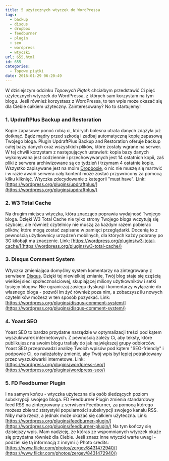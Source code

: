```yaml
---
title: 5 użytecznych wtyczek do WordPressa
tags:
  - backup
  - disqus
  - dropbox
  - feedburner
  - plugin
  - seo
  - wordpress
  - wtyczki
url: 655.html
id: 655
categories:
  - Topowe piątki
date: 2016-01-29 06:20:49
---
```


W dzisiejszym odcinku _Topowych Piątek_ chciałbym przedstawić Ci pięć użytecznych wtyczek do WordPressa, z których sam korzystam na tym blogu. Jeśli również korzystasz z WordPressa, to ten wpis może okazać się dla Ciebie całkiem użyteczny. Zainteresowany? No to startujemy!

### 1\. UpdraftPlus Backup and Restoration

Kopie zapasowe ponoć robią ci, których bolesna utrata danych zdążyła już dotknąć. Bądź mądry przed szkodą i zadbaj automatyczną kopię zapasową Twojego bloga. Plugin UpdraftPlus Backup and Restoration oferuje backup całej bazy danych oraz wszystkich plików, które zostały wgrane na serwer. W tej chwili korzystam z następujących ustawień: kopia bazy danych wykonywana jest codziennie i przechowywanych jest 14 ostatnich kopii, zaś pliki z serwera archiwizowane są co tydzień i trzymam 4 ostatnie kopie. Wszystko zapisywane jest na moim [Dropboxie](https://dropbox.com), o nic nie muszę się martwić i w razie awarii serwera cały kontent może zostać przywrócony za pomocą kilku kliknięć. Wtyczka zdecydowanie z kategorii "must have". Link: [https://wordpress.org/plugins/updraftplus/](https://wordpress.org/plugins/updraftplus/)

### 2\. W3 Total Cache

Na drugim miejscu wtyczka, która znacząco poprawia wydajność Twojego bloga. Dzięki W3 Total Cache nie tylko strony Twojego bloga wczytują się szybciej, ale również czytelnicy nie muszą za każdym razem pobierać plików, które mogą zostać zapisane w pamięci przeglądarki. Docenią to z pewnością użytkownicy urządzeń mobilnych, dla których każdy pobrany po 3G kilobajt ma znaczenie. Link: [https://wordpress.org/plugins/w3-total-cache/](https://wordpress.org/plugins/w3-total-cache/)

### 3\. Disqus Comment System

Wtyczka zmieniająca domyślny system komentarzy na zintegrowany z serwisem [Disqus](https://disqus.com/). Dzięki tej niewielkiej zmianie, Twój blog staje się częścią wielkiej sieci społecznościowej, skupiającej miliony użytkowników i setki tysięcy blogów. Nie ograniczaj zasięgu dyskusji i komentarzy wyłącznie do własnego bloga - pozwól im żyć również poza nim, a zobaczysz ilu nowych czytelników możesz w ten sposób pozyskać. Link: [https://wordpress.org/plugins/disqus-comment-system/](https://wordpress.org/plugins/disqus-comment-system/)

### 4\. Yoast SEO

Yoast SEO to bardzo przydatne narzędzie w optymalizacji treści pod kątem wyszukiwarek internetowych. Z pewnością zależy Ci, aby teksty, które publikujesz na swoim blogu trafiały do jak największej grupy odbiorców. Yoast SEO przeprowadzi analizę Twoich wpisów pod kątem "SEO-friendly" i podpowie Ci, co należałoby zmienić, aby Twój wpis był lepiej potraktowany przez wyszukiwarki internetowe. Link: [https://wordpress.org/plugins/wordpress-seo/](https://wordpress.org/plugins/wordpress-seo/)

### 5\. FD Feedburner Plugin

I na samym końcu - wtyczka użyteczna dla osób śledzących poziom subskrypcji swojego bloga. FD Feedburner Plugin zmienia standardowy feed RSS na zintegrowany z serwisem Feedburner, za pomocą którego możesz zbierać statystyki popularności subskrypcji swojego kanału RSS. Niby mała rzecz, a jednak może okazać się całkiem użyteczna. Link: [https://wordpress.org/plugins/feedburner-plugin/](https://wordpress.org/plugins/feedburner-plugin/) Na tym kończy się dzisiejszy wpis. Mam nadzieję, że któraś ze wspomnianych wtyczek okaże się przydatna również dla Ciebie. Jeśli znasz inne wtyczki warte uwagi - podziel się tą informacją z innymi :) Photo credits: [https://www.flickr.com/photos/zergev/8431472940/](https://www.flickr.com/photos/zergev/8431472940/)